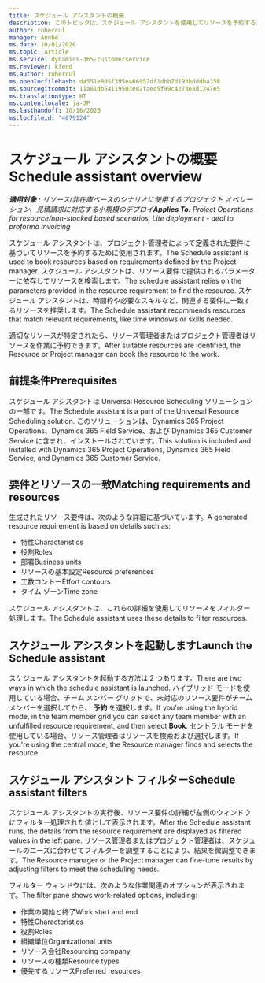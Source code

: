 ```yaml
---
title: スケジュール アシスタントの概要
description: このトピックは、スケジュール アシスタントを使用してリソースを予約する方法を説明します。
author: ruhercul
manager: Annbe
ms.date: 10/01/2020
ms.topic: article
ms.service: dynamics-365-customerservice
ms.reviewer: kfend
ms.author: ruhercul
ms.openlocfilehash: da551e805f395e466952df1dbb7d193bdddba358
ms.sourcegitcommit: 11a61db54119503e82faec5f99c4273e8d1247e5
ms.translationtype: HT
ms.contentlocale: ja-JP
ms.lasthandoff: 10/16/2020
ms.locfileid: "4079124"
---
```

# <a name="schedule-assistant-overview"></a><span data-ttu-id="825f7-103">スケジュール アシスタントの概要</span><span class="sxs-lookup"><span data-stu-id="825f7-103">Schedule assistant overview</span></span>

<span data-ttu-id="825f7-104">_**適用対象 :** リソース/非在庫ベースのシナリオに使用するプロジェクト オペレーション、見積請求に対応する小規模のデプロイ_</span><span class="sxs-lookup"><span data-stu-id="825f7-104">_**Applies To:** Project Operations for resource/non-stocked based scenarios, Lite deployment - deal to proforma invoicing_</span></span>

<span data-ttu-id="825f7-105">スケジュール アシスタントは、プロジェクト管理者によって定義された要件に基づいてリソースを予約するために使用されます。</span><span class="sxs-lookup"><span data-stu-id="825f7-105">The Schedule assistant is used to book resources based on requirements defined by the Project manager.</span></span> <span data-ttu-id="825f7-106">スケジュール アシスタントは、リソース要件で提供されるパラメーターに依存してリソースを検索します。</span><span class="sxs-lookup"><span data-stu-id="825f7-106">The schedule assistant relies on the parameters provided in the resource requirement to find the resource.</span></span> <span data-ttu-id="825f7-107">スケジュール アシスタントは、時間枠や必要なスキルなど、関連する要件に一致するリソースを推奨します。</span><span class="sxs-lookup"><span data-stu-id="825f7-107">The Schedule assistant recommends resources that match relevant requirements, like time windows or skills needed.</span></span>

<span data-ttu-id="825f7-108">適切なリソースが特定されたら、リソース管理者またはプロジェクト管理者はリソースを作業に予約できます。</span><span class="sxs-lookup"><span data-stu-id="825f7-108">After suitable resources are identified, the Resource or Project manager can book the resource to the work.</span></span>

## <a name="prerequisites"></a><span data-ttu-id="825f7-109">前提条件</span><span class="sxs-lookup"><span data-stu-id="825f7-109">Prerequisites</span></span>

<span data-ttu-id="825f7-110">スケジュール アシスタントは Universal Resource Scheduling ソリューションの一部です。</span><span class="sxs-lookup"><span data-stu-id="825f7-110">The Schedule assistant is a part of the Universal Resource Scheduling solution.</span></span> <span data-ttu-id="825f7-111">このソリューションは、Dynamics 365 Project Operations、Dynamics 365 Field Service、および Dynamics 365 Customer Service に含まれ、インストールされています。</span><span class="sxs-lookup"><span data-stu-id="825f7-111">This solution is included and installed with Dynamics 365 Project Operations, Dynamics 365 Field Service, and Dynamics 365 Customer Service.</span></span>

## <a name="matching-requirements-and-resources"></a><span data-ttu-id="825f7-112">要件とリソースの一致</span><span class="sxs-lookup"><span data-stu-id="825f7-112">Matching requirements and resources</span></span>

<span data-ttu-id="825f7-113">生成されたリソース要件は、次のような詳細に基づいています。</span><span class="sxs-lookup"><span data-stu-id="825f7-113">A generated resource requirement is based on details such as:</span></span>

-   <span data-ttu-id="825f7-114">特性</span><span class="sxs-lookup"><span data-stu-id="825f7-114">Characteristics</span></span>
-   <span data-ttu-id="825f7-115">役割</span><span class="sxs-lookup"><span data-stu-id="825f7-115">Roles</span></span>
-   <span data-ttu-id="825f7-116">部署</span><span class="sxs-lookup"><span data-stu-id="825f7-116">Business units</span></span>
-   <span data-ttu-id="825f7-117">リソースの基本設定</span><span class="sxs-lookup"><span data-stu-id="825f7-117">Resource preferences</span></span>
-   <span data-ttu-id="825f7-118">工数コントー</span><span class="sxs-lookup"><span data-stu-id="825f7-118">Effort contours</span></span>
-   <span data-ttu-id="825f7-119">タイム ゾーン</span><span class="sxs-lookup"><span data-stu-id="825f7-119">Time zone</span></span>

<span data-ttu-id="825f7-120">スケジュール アシスタントは、これらの詳細を使用してリソースをフィルター処理します。</span><span class="sxs-lookup"><span data-stu-id="825f7-120">The Schedule assistant uses these details to filter resources.</span></span>

## <a name="launch-the-schedule-assistant"></a><span data-ttu-id="825f7-121">スケジュール アシスタントを起動します</span><span class="sxs-lookup"><span data-stu-id="825f7-121">Launch the Schedule assistant</span></span>

<span data-ttu-id="825f7-122">スケジュール アシスタントを起動する方法は 2 つあります。</span><span class="sxs-lookup"><span data-stu-id="825f7-122">There are two ways in which the schedule assistant is launched.</span></span> <span data-ttu-id="825f7-123">ハイブリッド モードを使用している場合、チーム メンバー グリッドで、未対応のリソース要件がチーム メンバーを選択してから、 **予約** を選択します。</span><span class="sxs-lookup"><span data-stu-id="825f7-123">If you're using the hybrid mode, in the team member grid you can select any team member with an unfulfilled resource requirement, and then select **Book**.</span></span> <span data-ttu-id="825f7-124">セントラル モードを使用している場合、リソース管理者はリソースを検索および選択します。</span><span class="sxs-lookup"><span data-stu-id="825f7-124">If you're using the central mode, the Resource manager finds and selects the resource.</span></span>

## <a name="schedule-assistant-filters"></a><span data-ttu-id="825f7-125">スケジュール アシスタント フィルター</span><span class="sxs-lookup"><span data-stu-id="825f7-125">Schedule assistant filters</span></span>

<span data-ttu-id="825f7-126">スケジュール アシスタントの実行後、リソース要件の詳細が左側のウィンドウにフィルター処理された値として表示されます。</span><span class="sxs-lookup"><span data-stu-id="825f7-126">After the Schedule assistant runs, the details from the resource requirement are displayed as filtered values in the left pane.</span></span> <span data-ttu-id="825f7-127">リソース管理者またはプロジェクト管理者は、スケジュールのニーズに合わせてフィルターを調整することにより、結果を微調整できます。</span><span class="sxs-lookup"><span data-stu-id="825f7-127">The Resource manager or the Project manager can fine-tune results by adjusting filters to meet the scheduling needs.</span></span>

<span data-ttu-id="825f7-128">フィルター ウィンドウには、次のような作業関連のオプションが表示されます。</span><span class="sxs-lookup"><span data-stu-id="825f7-128">The filter pane shows work-related options, including:</span></span>

-   <span data-ttu-id="825f7-129">作業の開始と終了</span><span class="sxs-lookup"><span data-stu-id="825f7-129">Work start and end</span></span>
-   <span data-ttu-id="825f7-130">特性</span><span class="sxs-lookup"><span data-stu-id="825f7-130">Characteristics</span></span>
-   <span data-ttu-id="825f7-131">役割</span><span class="sxs-lookup"><span data-stu-id="825f7-131">Roles</span></span>
-   <span data-ttu-id="825f7-132">組織単位</span><span class="sxs-lookup"><span data-stu-id="825f7-132">Organizational units</span></span>
-   <span data-ttu-id="825f7-133">リソース会社</span><span class="sxs-lookup"><span data-stu-id="825f7-133">Resourcing company</span></span>
-   <span data-ttu-id="825f7-134">リソースの種類</span><span class="sxs-lookup"><span data-stu-id="825f7-134">Resource types</span></span>
-   <span data-ttu-id="825f7-135">優先するリソース</span><span class="sxs-lookup"><span data-stu-id="825f7-135">Preferred resources</span></span>
